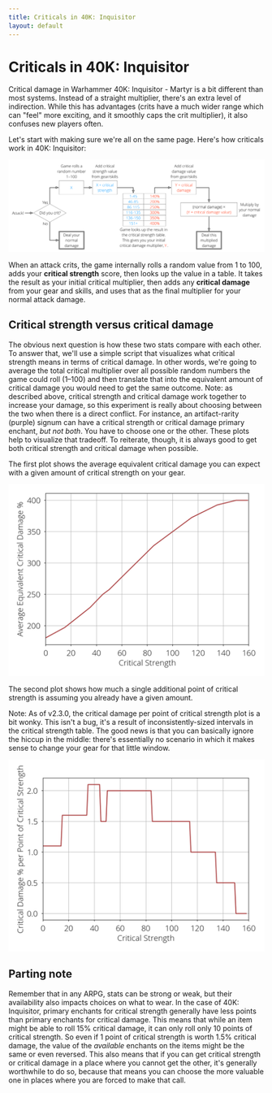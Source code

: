 ```yaml
---
title: Criticals in 40K: Inquisitor
layout: default
---
```

# Criticals in 40K: Inquisitor

Critical damage in Warhammer 40K: Inquisitor - Martyr is a bit different than most systems.
Instead of a straight multiplier, there's an extra level of indirection.
While this has advantages (crits have a much wider range which can "feel" more exciting, and it smoothly caps the crit multiplier), it also confuses new players often.

Let's start with making sure we're all on the same page. Here's how criticals work in 40K: Inquisitor:

![How Crits Work](how-crits-work.svg)

When an attack crits, the game internally rolls a random value from 1 to 100, adds your **critical strength** score, then looks up the value in a table.
It takes the result as your initial critical multiplier, then adds any **critical damage** from your gear and skills, and uses that as the final multiplier for your normal attack damage.

## Critical strength versus critical damage

The obvious next question is how these two stats compare with each other.
To answer that, we'll use a simple script that visualizes what critical strength means in terms of critical damage.
In other words, we're going to average the total critical multiplier over all possible random numbers the game could roll (1&ndash;100) and then translate that into the equivalent amount of critical damage you would need to get the same outcome.
Note: as described above, critical strength and critical damage work together to increase your damage, so this experiment is really about choosing between the two when there is a direct conflict.
For instance, an artifact-rarity (purple) signum can have a critical strength or critical damage primary enchant, *but not both*.
You have to choose one or the other.
These plots help to visualize that tradeoff.
To reiterate, though, it is always good to get both critical strength and critical damage when possible.

The first plot shows the average equivalent critical damage you can expect with a given amount of critical strength on your gear.

![Equivalent critical damage](Equivalent_crit_damage.png)

The second plot shows how much a single additional point of critical strength is assuming you already have a given amount.

Note: As of v2.3.0, the critical damage per point of critical strength plot is a bit wonky. This isn't a bug, it's a result of inconsistently-sized intervals in the critical strength table. The good news is that you can basically ignore the hiccup in the middle: there's essentially no scenario in which it makes sense to change your gear for that little window.

![Critical damage per strength point](Critical_damage_per_strength.png)

## Parting note

Remember that in any ARPG, stats can be strong or weak, but their availability also impacts choices on what to wear.
In the case of 40K: Inquisitor, primary enchants for critical strength generally have less points than primary enchants for critical damage.
This means that while an item might be able to roll 15% critical damage, it can only roll only 10 points of critical strength.
So even if 1 point of critical strength is worth 1.5% critical damage, the value of the *available* enchants on the items might be the same or even reversed.
This also means that if you can get critical strength or critical damage in a place where you cannot get the other, it's generally worthwhile to do so, because that means you can choose the more valuable one in places where you are forced to make that call.
